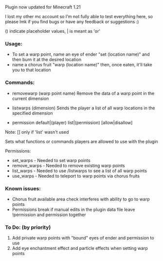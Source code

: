 Plugin now updated for Minecraft 1.21

I lost my other mc account so I'm not fully able to test everything here, so please lmk if you find bugs or have any feedback or suggestions :)

() indicate placeholder values, | is meant as 'or'

### Usage:
- To set a warp point, name an eye of ender "set (location name)" and then burn it at the desired location
- name a chorus fruit "warp (location name)" then, once eaten, it'll take you to that location
 
### Commands:

- removewarp (warp point name)
Remove the data of a warp point in the current dimension

- listwarps (dimension)
Sends the player a list of all warp locations in the specified dimension

- permission default|(player) list|(permission) [allow|disallow]

Note: [] only if 'list' wasn't used

Sets what functions or commands players are allowed to use with the plugin

Permissions:
 - set_warps - Needed to set warp points
 - remove_warps - Needed to remove existing warp points
 - list_warps - Needed to use /listwarps to see a list of all warp points
 - use_warps - Needed to teleport to warp points via chorus fruits

### Known issues:
- Chorus fruit available area check interferes with ability to go to warp points
- Permissions break if manual edits in the plugin data file leave !permission and permission together

### To Do: (by priority)

1. Add private warp points with "bound" eyes of ender and permission to use 
2. Add eye enchantment effect and particle effects when setting warp points
